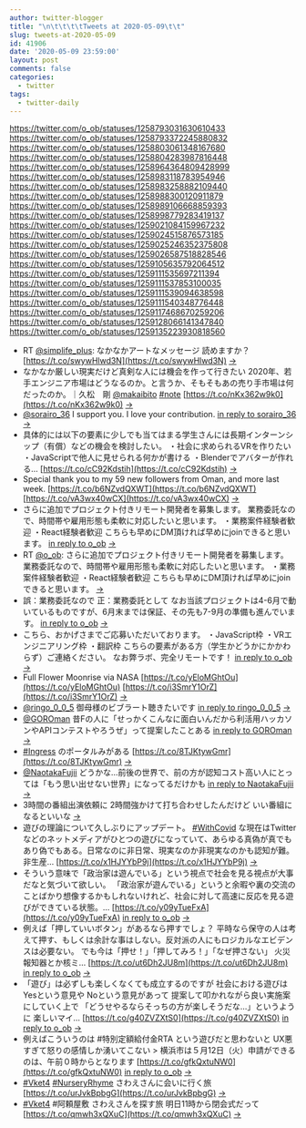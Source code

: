 ```yaml
---
author: twitter-blogger
title: "\n\t\t\t\tTweets at 2020-05-09\t\t"
slug: tweets-at-2020-05-09
id: 41906
date: '2020-05-09 23:59:00'
layout: post
comments: false
categories:
  - twitter
tags:
  - twitter-daily
---
```


https://twitter.com/o_ob/statuses/1258793031630610433 https://twitter.com/o_ob/statuses/1258793372245880832 https://twitter.com/o_ob/statuses/1258803061348167680 https://twitter.com/o_ob/statuses/1258804283987816448 https://twitter.com/o_ob/statuses/1258964364809428999 https://twitter.com/o_ob/statuses/1258983118783954946 https://twitter.com/o_ob/statuses/1258983258882109440 https://twitter.com/o_ob/statuses/1258988300120911879 https://twitter.com/o_ob/statuses/1258989106668859393 https://twitter.com/o_ob/statuses/1258998779283419137 https://twitter.com/o_ob/statuses/1259021084159967232 https://twitter.com/o_ob/statuses/1259024515876573185 https://twitter.com/o_ob/statuses/1259025246352375808 https://twitter.com/o_ob/statuses/1259026587518828546 https://twitter.com/o_ob/statuses/1259105635792064512 https://twitter.com/o_ob/statuses/1259111535697211394 https://twitter.com/o_ob/statuses/1259111537853100035 https://twitter.com/o_ob/statuses/1259111539094638598 https://twitter.com/o_ob/statuses/1259111540348776448 https://twitter.com/o_ob/statuses/1259117468670259206 https://twitter.com/o_ob/statuses/1259128066141347840 https://twitter.com/o_ob/statuses/1259135223930818560  

*   RT [@simplife_plus](https://twitter.com/simplife_plus): なかなかアートなメッセージ 読めますか？ [https://t.co/swywHlwd3N](https://t.co/swywHlwd3N) [->](https://twitter.com/o_ob/statuses/1258793031630610433)
*   なかなか厳しい現実だけど真剣な人には機会を作って行きたい 2020年、若手エンジニア市場はどうなるのか。と言うか、そもそもあの売り手市場は何だったのか。｜久松　剛 [@makaibito](https://twitter.com/makaibito) [#note](https://twitter.com/search?q=%23note&src=hash) [https://t.co/nKx362w9k0](https://t.co/nKx362w9k0) [->](https://twitter.com/o_ob/statuses/1258793372245880832)
*   [@sorairo_36](https://twitter.com/sorairo_36) I support you. I love your contribution. [in reply to sorairo_36](https://twitter.com/sorairo_36/statuses/1258792301272297472) [->](https://twitter.com/o_ob/statuses/1258803061348167680)
*   具体的には以下の要素に少しでも当てはまる学生さんには長期インターンシップ（有償）などの機会を検討したい。 ・社会に求められるVRを作りたい ・JavaScriptで他人に見せられる何かが書ける ・Blenderでアバターが作れる… [https://t.co/cC92Kdstih](https://t.co/cC92Kdstih) [->](https://twitter.com/o_ob/statuses/1258804283987816448)
*   Special thank you to my 59 new followers from Oman, and more last week. [https://t.co/b6NZvdQXWT](https://t.co/b6NZvdQXWT) [https://t.co/vA3wx40wCX](https://t.co/vA3wx40wCX) [->](https://twitter.com/o_ob/statuses/1258964364809428999)
*   さらに追加でプロジェクト付きリモート開発者を募集します。 業務委託なので、時間帯や雇用形態も柔軟に対応したいと思います。 ・業務案件経験者歓迎 ・React経験者歓迎 こちらも早めにDM頂ければ早めにjoinできると思います。 [in reply to o_ob](https://twitter.com/o_ob/statuses/1258804283987816448) [->](https://twitter.com/o_ob/statuses/1258983118783954946)
*   RT [@o_ob](https://twitter.com/o_ob): さらに追加でプロジェクト付きリモート開発者を募集します。 業務委託なので、時間帯や雇用形態も柔軟に対応したいと思います。 ・業務案件経験者歓迎 ・React経験者歓迎 こちらも早めにDM頂ければ早めにjoinできると思います。 [->](https://twitter.com/o_ob/statuses/1258983258882109440)
*   誤：業務委託なので 正：業務委託として なお当該プロジェクトは4-6月で動いているものですが、6月末までは保証、その先も7-9月の準備も進んでいます。 [in reply to o_ob](https://twitter.com/o_ob/statuses/1258983118783954946) [->](https://twitter.com/o_ob/statuses/1258988300120911879)
*   こちら、おかげさまでご応募いただいております。 ・JavaScript枠 ・VRエンジニアリング枠 ・翻訳枠 こちらの要素がある方（学生かどうかにかかわらず）ご連絡ください。 なお弊ラボ、完全リモートです！ [in reply to o_ob](https://twitter.com/o_ob/statuses/1258804283987816448) [->](https://twitter.com/o_ob/statuses/1258989106668859393)
*   Full Flower Moonrise via NASA [https://t.co/yEloMGhtOu](https://t.co/yEloMGhtOu) [https://t.co/i3SmrY1OrZ](https://t.co/i3SmrY1OrZ) [->](https://twitter.com/o_ob/statuses/1258998779283419137)
*   [@ringo_0_0_5](https://twitter.com/ringo_0_0_5) 御母様のビブラート聴きたいです [in reply to ringo_0_0_5](https://twitter.com/ringo_0_0_5/statuses/1258946921911083010) [->](https://twitter.com/o_ob/statuses/1259021084159967232)
*   [@GOROman](https://twitter.com/GOROman) 昔Fの人に「せっかくこんなに面白いんだから利活用ハッカソンやAPIコンテストやろうぜ」って提案したことある [in reply to GOROman](https://twitter.com/GOROman/statuses/1258963058518450177) [->](https://twitter.com/o_ob/statuses/1259024515876573185)
*   [#Ingress](https://twitter.com/search?q=%23Ingress&src=hash) のポータルみがある [https://t.co/8TJKtywGmr](https://t.co/8TJKtywGmr) [->](https://twitter.com/o_ob/statuses/1259025246352375808)
*   [@NaotakaFujii](https://twitter.com/NaotakaFujii) どうかな…前後の世界で、前の方が認知コスト高い人にとっては「もう思い出せない世界」になってるだけかも [in reply to NaotakaFujii](https://twitter.com/NaotakaFujii/statuses/1258942667829829633) [->](https://twitter.com/o_ob/statuses/1259026587518828546)
*   3時間の番組出演依頼に 2時間強かけて打ち合わせしたんだけど いい番組になるといいな [->](https://twitter.com/o_ob/statuses/1259105635792064512)
*   遊びの理論について久しぶりにアップデート。 [#WithCovid](https://twitter.com/search?q=%23WithCovid&src=hash) な現在はTwitterなどのネットメディアがひとつの遊びになっていて、あらゆる真偽が真でもあり偽でもある。日常なのに非日常、現実なのか非現実なのかも認知が難。非生産… [https://t.co/x1HJYYbP9j](https://t.co/x1HJYYbP9j) [->](https://twitter.com/o_ob/statuses/1259111535697211394)
*   そういう意味で「政治家は遊んでいる」という視点で社会を見る視点が大事だなと気づいて欲しい。 「政治家が遊んでいる」というと余暇や裏の交流のことばかり想像するかもしれないけれど、社会に対して高速に反応を見る遊びができている状態。… [https://t.co/y09yTueFxA](https://t.co/y09yTueFxA) [in reply to o_ob](https://twitter.com/o_ob/statuses/1259111535697211394) [->](https://twitter.com/o_ob/statuses/1259111537853100035)
*   例えば「押していいボタン」があるなら押すでしょ？ 平時なら保守の人は考えて押す、もしくは余計な事はしない。反対派の人にもロジカルなエビデンスは必要ない。 でも今は「押せ！」「押してみろ！」「なぜ押さない」 火災報知器とか核ミ… [https://t.co/ut6Dh2JU8m](https://t.co/ut6Dh2JU8m) [in reply to o_ob](https://twitter.com/o_ob/statuses/1259111537853100035) [->](https://twitter.com/o_ob/statuses/1259111539094638598)
*   「遊び」は必ずしも楽しくなくても成立するのですが 社会における遊びは Yesという意見や Noという意見があって 提案して叩かれながら良い実施案にしていく上で 「どうせやるならそっちの方が楽しそうだな…」というように 楽しいマイ… [https://t.co/g40ZVZXtS0](https://t.co/g40ZVZXtS0) [in reply to o_ob](https://twitter.com/o_ob/statuses/1259111539094638598) [->](https://twitter.com/o_ob/statuses/1259111540348776448)
*   例えばこういうのは #特別定額給付金RTA という遊びだと思わないと UX悪すぎて怒りの感情しか湧いてこない > 横浜市は５月12日（火）申請ができるのは、午前０時からとなります [https://t.co/gfkQxtuNW0](https://t.co/gfkQxtuNW0) [in reply to o_ob](https://twitter.com/o_ob/statuses/1259111540348776448) [->](https://twitter.com/o_ob/statuses/1259117468670259206)
*   [#Vket4](https://twitter.com/search?q=%23Vket4&src=hash) [#NurseryRhyme](https://twitter.com/search?q=%23NurseryRhyme&src=hash) さわえさんに会いに行く旅 [https://t.co/urJvkBpbgG](https://t.co/urJvkBpbgG) [->](https://twitter.com/o_ob/statuses/1259128066141347840)
*   [#Vket4](https://twitter.com/search?q=%23Vket4&src=hash) #阿頼屋敷 さわえさんを探す旅 明日11時から閉会式だって [https://t.co/qmwh3xQXuC](https://t.co/qmwh3xQXuC) [->](https://twitter.com/o_ob/statuses/1259135223930818560)